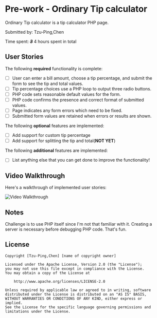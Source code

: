 # Pre-work - Ordinary Tip calculator

Ordinary Tip calculator is a tip calculator PHP page.

Submitted by: Tzu-Ping,Chen 

Time spent: ~~***3***~~ 4  hours spent in total

## User Stories

The following **required** functionality is complete:
* [ ] User can enter a bill amount, choose a tip percentage, and submit the form to see the tip and total values.
* [ ] Tip percentage choices use a PHP loop to output three radio buttons.
* [ ] PHP code sets reasonable default values for the form.
* [ ] PHP code confirms the presence and correct format of submitted values.
* [ ] Page indicates any form errors which need to be fixed.
* [ ] Submitted form values are retained when errors or results are shown. 

The following **optional** features are implemented:
* [ ] Add support for custom tip percentage
* [ ] Add support for splitting the tip and total(**NOT YET**)

The following **additional** features are implemented:

* [ ] List anything else that you can get done to improve the functionality!

## Video Walkthrough

Here's a walkthrough of implemented user stories:

<img src='http://i.imgur.com/Z1erA3a.gif' title='Video Walkthrough' width='' alt='Video Walkthrough' />

## Notes

Challenge is to use PHP itself since I'm not that familiar with it.
Creating a server is necessary before debugging PHP code. That's fun.

## License

    Copyright [Tzu-Ping,Chen] [name of copyright owner]

    Licensed under the Apache License, Version 2.0 (the "License");
    you may not use this file except in compliance with the License.
    You may obtain a copy of the License at

        http://www.apache.org/licenses/LICENSE-2.0

    Unless required by applicable law or agreed to in writing, software
    distributed under the License is distributed on an "AS IS" BASIS,
    WITHOUT WARRANTIES OR CONDITIONS OF ANY KIND, either express or implied.
    See the License for the specific language governing permissions and
    limitations under the License.

